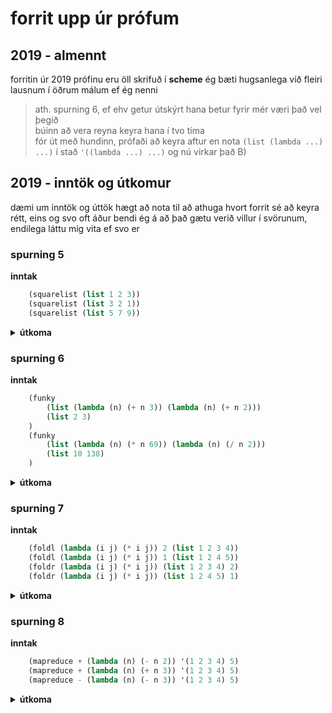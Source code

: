 # forrit upp úr prófum

## 2019 - almennt
forritin úr 2019 prófinu eru öll skrifuð í **scheme** ég bæti hugsanlega við fleiri lausnum í öðrum málum ef ég nenni  

> ath. spurning 6, ef ehv getur útskýrt hana betur fyrir mér væri það vel þegið  
> búinn að vera reyna keyra hana í tvo tíma  
> fór út með hundinn, prófaði að keyra aftur en nota `(list (lambda ...) ...)` í stað `'((lambda ...) ...)` og nú virkar það  B)

## 2019 - inntök og útkomur
dæmi um inntök og úttök hægt að nota til að athuga hvort forrit sé að keyra rétt, eins og svo oft áður bendi ég á að það gætu verið villur í svörunum, endilega láttu mig vita ef svo er
### spurning 5
**inntak**
```scheme
    (squarelist (list 1 2 3))
    (squarelist (list 3 2 1))
    (squarelist (list 5 7 9))
```

<details>
    <summary style="font-weight: bold; cursor: pointer;">útkoma</summary>
    <pre>
    14
    14
    155</pre>
</details>

### spurning 6
**inntak**
```scheme
    (funky 
        (list (lambda (n) (+ n 3)) (lambda (n) (+ n 2))) 
        (list 2 3)
    )
    (funky
        (list (lambda (n) (* n 69)) (lambda (n) (/ n 2)))
        (list 10 138)
    )
```
<details>
    <summary style="font-weight: bold; cursor: pointer;">útkoma</summary>
    <pre>
    '(5 5)
    '(69 690)</pre>
</details>

### spurning 7
**inntak**
```scheme
    (foldl (lambda (i j) (* i j)) 2 (list 1 2 3 4))
    (foldl (lambda (i j) (* i j)) 1 (list 1 2 4 5))
    (foldr (lambda (i j) (* i j)) (list 1 2 3 4) 2)
    (foldr (lambda (i j) (* i j)) (list 1 2 4 5) 1)
```

<details>
    <summary style="font-weight: bold; cursor: pointer;">útkoma</summary>
    <pre>
    48
    40
    48
    40</pre>
</details>

### spurning 8
**inntak**
```scheme
    (mapreduce + (lambda (n) (- n 2)) '(1 2 3 4) 5)
    (mapreduce + (lambda (n) (+ n 3)) '(1 2 3 4) 5)
    (mapreduce - (lambda (n) (- n 3)) '(1 2 3 4) 5)
```
<details>
    <summary style="font-weight: bold; cursor: pointer;">útkoma</summary>
    <pre>
    7
    27
    3</pre>
</details>